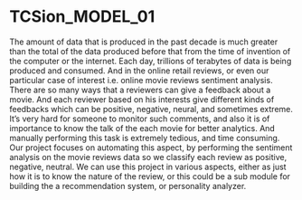 # TCSion_MODEL_01
The amount of data that is produced in the past decade is much greater than the total of the data produced before that from the time of invention of the computer or the internet. Each day, trillions of terabytes of data is being produced and consumed. And in the online retail reviews, or even our particular case of interest i.e. online movie reviews sentiment analysis. There are so many ways that a reviewers can give a feedback about a movie. And each reviewer based on his interests give different kinds of feedbacks which can be positive, negative, neural, and sometimes extreme.  It’s very hard for someone to monitor such comments, and also it is of importance to know the talk of the each movie for better analytics. And manually performing this task is extremely tedious, and time consuming. Our project focuses on automating this aspect, by performing the sentiment analysis on the movie reviews data so we classify each review as positive, negative, neutral.   We can use this project in various aspects, either as just how it is to know the nature of the review, or this could be a sub module for building the a recommendation system, or personality analyzer. 
